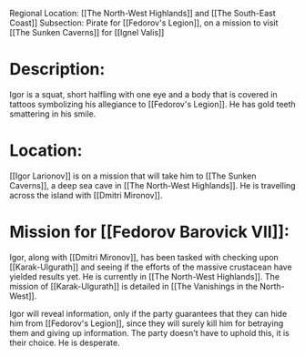 Regional Location: [[The North-West Highlands]] and [[The South-East Coast]]
Subsection: Pirate for [[Fedorov's Legion]], on a mission to visit [[The Sunken Caverns]] for [[Ignel Valis]]
# Description:
Igor is a squat, short halfling with one eye and a body that is covered in tattoos symbolizing his allegiance to [[Fedorov's Legion]]. He has gold teeth smattering in his smile. 
# Location:
[[Igor Larionov]] is on a mission that will take him to [[The Sunken Caverns]], a deep sea cave in [[The North-West Highlands]]. He is travelling across the island with [[Dmitri Mironov]]. 
# Mission for [[Fedorov Barovick VII]]:
Igor, along with [[Dmitri Mironov]], has been tasked with checking upon [[Karak-Ulgurath]] and seeing if the efforts of the massive crustacean have yielded results yet. He is currently in [[The North-West Highlands]]. The mission of [[Karak-Ulgurath]] is detailed in [[The Vanishings in the North-West]]. 

Igor will reveal information, only if the party guarantees that they can hide him from [[Fedorov's Legion]], since they will surely kill him for betraying them and giving up information. The party doesn't have to uphold this, it is their choice. He is desperate.  